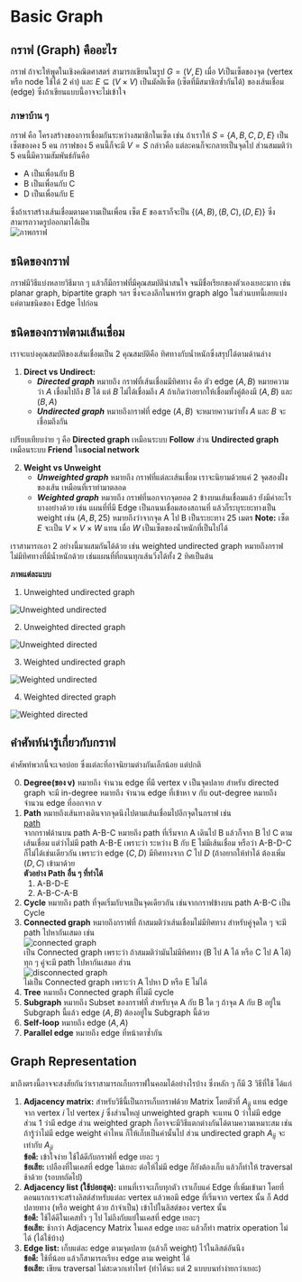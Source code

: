 ﻿


# Basic Graph
## กราฟ (Graph) คืออะไร
กราฟ ถ้าจะให้พูดในเชิงคณิตศาสตร์ สามารถเขียนในรูป $G = (V, E)$ เมื่อ $V$เป็นเซ็ตของจุด (vertex หรือ node ใช้ได้ 2 คำ) และ $E \subseteq (V\times V)$ เป็นมัลติเซ็ต (เซ็ตที่มีสมาชิกซ้ำกันได้) ของเส้นเชื่อม (edge) ซึ่งถ้าเขียนแบบนี้อาจจะไม่เข้าใจ
###  ภาษาบ้าน ๆ
กราฟ คือ โครงสร้างของการเชื่อมกันระหว่างสมาชิกในเซ็ต เช่น ถ้าเราให้ $S$ =  $\{A, B, C, D, E \}$ เป็นเซ็ตของคง 5 คน กราฟของ 5 คนนี้ก็จะมี $V = S$ กล่าวคือ แต่ละคนก็จะกลายเป็นจุดไป ส่วนสมมติว่า 5 คนนี้มีความสัมพันธ์กันคือ
- A เป็นเพื่อนกับ B
- B เป็นเพื่อนกับ C
- D เป็นเพื่อนกับ E

ซึ่งถ้าเราสร้างเส้นเชื่อมตามความเป็นเพื่อน เซ็ต $E$ ของเราก็จะป็น $\{(A, B), (B, C), (D, E)\}$  ซึ่งสามารถวาดรูปออกมาได้เป็น<br>
![ภาพกราฟ](https://raw.githubusercontent.com/KirkPig/data-algo-supplementary/main/data/graph/example1.png)
## ชนิดของกราฟ
กราฟมีวิธีแบ่งหลายวิธีมาก ๆ แล้วก็มีกราฟที่มีคุณสมบัติน่าสนใจ จนมีชื่อเรียกของตัวเองเยอะมาก เช่น planar graph, bipartite graph ฯลฯ ซึ่งจะลงลึกในพาร์ท graph algo ในส่วนบทนี้เลยแบ่งแค่ตามชนิดของ Edge ไปก่อน
## ชนิดของกราฟตามเส้นเชื่อม
เราจะแบ่งคุณสมบัติของเส้นเชื่อมเป็น 2 คุณสมบัติคือ ทิศทางกับน้ำหนักซึ่งสรุปได้ตามด้านล่าง
1. **Direct vs Undirect:** 
	- ***Directed graph*** หมายถึง กราฟที่เส้นเชื่อมมีทิศทาง คือ ตัว edge $(A, B)$ หมายความว่า $A$ เชื่อมไปถึง $B$ ได้ แต่ $B$ ไม่ได้เชื่อมถึง $A$ ถ้าเกิดว่าอยากให้เชื่อมทั้งคู่ต้องมี $(A, B)$ และ $(B, A)$
	- ***Undirected graph*** หมายถึงกราฟที่ edge $(A, B)$ จะหมายความว่าทั้ง $A$ และ $B$ จะเชื่อมถึงกัน

เปรียบเทียบง่าย ๆ คือ **Directed graph** เหมือนระบบ **Follow** ส่วน **Undirected graph** เหมือนระบบ **Friend** ใน**social network**

2. **Weight vs Unweight**
	- ***Unweighted graph*** หมายถึง กราฟที่แต่ละเส้นเชื่อม เราจะนิยามด้วยแค่ 2  จุดสองฝั่งของเส้น เหมือนที่เราทำมาตลอด
	- ***Weighted graph*** หมายถึง กราฟที่นอกจากจุดยอด 2 ข้างบนเส้นเชื่อมแล้ว ยังมีค่าอะไรบางอย่างด้วย เช่น แผนที่ที่มี Edge เป็นถนนเชื่อมสองสถานที่ แล้วก็ระบุระยะทางเป็น weight เช่น $(A, B, 25)$ หมายถึงว่าจากจุด A ไป B เป็นระยะทาง 25 เมตร
	**Note:** เซ็ต $E$ จะเป็น $V \times V \times W$ แทน เมื่อ $W$ เป็นเซ็ตของน้ำหนักที่เป็นไปได้

เราสามารถเอา 2 อย่างนี้มาผสมกันได้ด้วย เช่น weighted undirected graph หมายถึงกราฟไม่มีทิศทางที่มีน้ำหนักด้วย เช่นแผนที่ที่ถนนทุกเส้นวิ่งได้ทั้ง 2 ทิศเป็นต้น

**ภาพแต่ละแบบ**

1. Unweighted undirected graph 

![Unweighted undirected](https://raw.githubusercontent.com/KirkPig/data-algo-supplementary/main/data/graph/unweighted_undirected.png)

2. Unweighted directed graph 

![Unweighted directed](https://raw.githubusercontent.com/KirkPig/data-algo-supplementary/main/data/graph/unweighted_directed.png)

3. Weighted undirected graph 

![Weighted undirected](https://raw.githubusercontent.com/KirkPig/data-algo-supplementary/main/data/graph/weighted_undirected.png)

4. Weighted directed graph  

![Weighted directed](https://raw.githubusercontent.com/KirkPig/data-algo-supplementary/main/data/graph/weighted_directed.png)

## คำศัพท์น่ารู้เกี่ยวกับกราฟ
คำศัพท์พวกนี้จะเจอบ่อย ซึ่งแต่ละที่อาจนิยามต่างกันเล็กน้อย แต่ปกติ

0. **Degree(ของ v)** หมายถึง จำนวน edge ที่มี vertex v เป็นจุดปลาย สำหรับ directed graph จะมี in-degree หมายถึง จำนวน edge ที่เข้าหา v กับ out-degree หมายถึงจำนวน edge ที่ออกจาก v
1. **Path** หมายถึงเส้นทางเดินจากจุดนึงไปตามเส้นเชื่อมไปอีกจุดในกราฟ เช่น 
<br>[path](https://raw.githubusercontent.com/KirkPig/data-algo-supplementary/main/data/graph/example2.png) <br>
จากกราฟด้านบน path A-B-C หมายถึง path ที่เริ่มจาก A เดินไป B แล้วก็จาก B ไป C ตามเส้นเชื่อม แต่ว่าไม่มี path A-B-E เพราะว่า ระหว่าง B กับ E ไม่มีเส้นเชื่อม หรือว่า A-B-D-C ก็ไม่ได้เช่นเดียวกัน เพราะว่า edge $(C, D)$ มีทิศทางจาก $C$ ไป $D$ (ถ้าอยากให้ทำได้ ต้องเพิ่ม $(D, C)$ เข้ามาด้วย<br>
	**ตัวอย่าง Path อื่น ๆ ที่ทำได้**<br>
	1. A-B-D-E<br>
	2. A-B-C-A-B<br>
2. **Cycle** หมายถึง path ที่จุดเริ่มกับจบเป็นจุดเดียวกัน เช่นจากกราฟข้างบน path A-B-C เป็น Cycle
3. **Connected graph** หมายถึงกราฟที่ ถ้าสมมติว่าเส้นเชื่อมไม่มีทิศทาง สำหรับคู่จุดใด ๆ จะมี path ไปหากันเสมอ เช่น 
<br> ![connected graph](https://raw.githubusercontent.com/KirkPig/data-algo-supplementary/main/data/graph/example3.png)<br>
เป็น Connected graph เพราะว่า ถ้าสมมติว่ามันไม่มีทิศทาง (B ไป A ได้ หรือ C ไป A ได้) ทุก ๆ คู่จะมี path ไปหากันเสมอ ส่วน 
<br>![disconnected graph](https://raw.githubusercontent.com/KirkPig/data-algo-supplementary/main/data/graph/example1.png)<br>
ไม่เป็น Connected graph เพราะว่า A ไปหา D หรือ E ไม่ได้
4. **Tree** หมายถึง Connected graph ที่ไม่มี cycle
5. **Subgraph** หมายถึง Subset ของกราฟที่ สำหรับจุด A กับ B ใด ๆ ถ้าจุด A กับ B อยู่ใน Subgraph นี้แล้ว edge $(A, B)$ ต้องอยู่ใน Subgraph นี้ด้วย
6. **Self-loop** หมายถึง edge $(A, A)$
7. **Parallel edge** หมายถึง edge ที่หน้าตาซ้ำกัน

## Graph Representation
มาถึงตรงนี้อาจจะสงสัยกันว่าเราสามารถเก็บกราฟในคอมได้อย่างไรบ้าง ซึ่งหลัก ๆ ก็มี 3 วิธีที่ใช้ ได้แก่
1. **Adjacency matrix:** สำหรับวิธีนี้เป็นการเก็บกราฟด้วย Matrix โดยตัวที่ $A_{ij}$ แทน edge จาก vertex $i$ ไป vertex $j$ ซึ่งส่วนใหญ่ unweighted graph จะแทน 0 ว่าไม่มี edge ส่วน 1 ว่ามี edge ส่วน weighted graph ก็อาจจะมีวิธีแตกต่างกันได้ตามความเหมาะสม เช่นถ้ารู้ว่าไม่มี edge weight ค่าไหน ก็ให้เก็บเป็นค่านั้นไป ส่วน undirected graph $A_{ij}$ จะเท่ากับ $A_{ji}$<br>
**ข้อดี:** เข้าใจง่าย ใช้ได้ดีกับกราฟที่ edge เยอะ ๆ<br>
**ข้อเสีย:** เปลืองที่ในเคสที่ edge ไม่เยอะ ต่อให้ไม่มี edge ก็ยังต้องเก็บ แล้วก็ทำให้ traversal ช้าด้วย (รอบทถัดไป)
2. **Adjacency list (ใช้บ่อยสุด):** แทนที่เราจะเก็บทุกตัว เราเก็บแค่ Edge ที่เพิ่มเข้ามา โดยที่ตอนแรกเราจะสร้างลิสต์สำหรับแต่ละ vertex แล้วพอมี edge ที่เริ่มจาก vertex นั้น ก็ Add ปลายทาง (หรือ weight ด้วย ถ้าจำเป็น) เข้าไปในลิสต์ของ vertex นั้น<br>
**ข้อดี:** ใช้ได้ดีในเคสทั่ว ๆ ไป ไม่ถึงกับแย่ในเคสที่ edge เยอะๆ<br>
**ข้อเสีย:** ช้ากว่า Adjacency Matrix ในเคส edge เยอะ แล้วก็ทำ matrix operation ไม่ได้ (ได้ใช้บ้าง)
3. **Edge list:** เก็บแต่ละ edge ตามจุดปลาย (แล้วก็ weight) ไว้ในลิสต์อันนึง<br> 
**ข้อดี:** ใช้ที่น้อย แล้วก็สามารถเรียง edge ตาม weight ได้<br>
**ข้อเสีย:** เขียน traversal ไม่สะดวกเท่าไหร่ (ทำได้นะ แต่ 2 แบบบนทำง่ายกว่าเยอะ)

 
